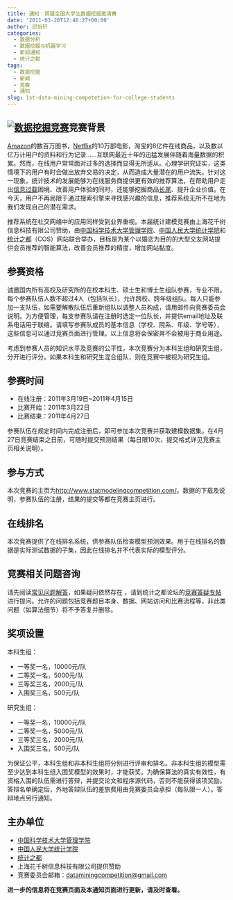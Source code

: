 ```yaml
---
title: 通知：首届全国大学生数据挖掘邀请赛
date: '2011-03-20T12:46:27+00:00'
author: 邱怡轩
categories:
  - 数据分析
  - 数据挖掘与机器学习
  - 新闻通知
  - 统计之都
tags:
  - 数据挖掘
  - 新闻
  - 竞赛
  - 通知
slug: 1st-data-mining-competetion-for-college-students
---
```


## [![](https://cos.name/wp-content/uploads/2011/03/DataMiningCompetetion-40x40.png "数据挖掘竞赛")](https://cos.name/wp-content/uploads/2011/03/DataMiningCompetetion.png)竞赛背景

<a href="http://www.yuanhuaibin.com/?p=727" target="_blank">Amazon</a>的数百万图书，<a href="http://en.wikipedia.org/wiki/Netflix_Prize" target="_blank">Netflix</a>的10万部电影，淘宝的8亿件在线商品，以及数以亿万计用户的资料和行为记录……互联网最近十年的迅猛发展伴随着海量数据的积累。然而，在线用户常常面对过多的选择而显得无所适从。心理学研究证实，这类情境下的用户有时会做出放弃交易的决定，从而造成大量潜在的用户流失。针对这一现象，统计技术的发展能够为在线服务商提供更有效的推荐算法，在帮助用户走出<a href="http://www.columbia.edu/%7Ess957/whenchoice.html" target="_blank">信息过载</a>困境、改善用户体验的同时，还能够挖掘商品<a href="http://en.wikipedia.org/wiki/Long_Tail" target="_blank">长尾</a>、提升企业价值。在今天，用户不再局限于通过搜索引擎来寻找感兴趣的信息，推荐系统无所不在地为我们发现自己的潜在需求。

推荐系统在社交网络中的应用同样受到业界重视。本届统计建模竞赛由上海花千树信息科技有限公司赞助，由<a href="http://stat.ustc.edu.cn/" target="_blank">中国科学技术大学管理学院</a>、<a href="http://stat.ruc.edu.cn/cn/" target="_blank">中国人民大学统计学院</a>和<a href="../" target="_blank">统计之都</a>（COS）网站联合举办，目标是为某个以婚恋为目的的大型交友网站提供会员推荐的智能算法，改善会员推荐的精度，增加网站黏度。

## 参赛资格

诚邀国内所有高校及研究所的在校本科生、硕士生和博士生组队参赛，专业不限。每个参赛队伍人数不超过4人（包括队长），允许跨校、跨年级组队。每人只能参加一支队伍，如需要解散队伍后重新组队以调整人员构成，请用邮件向竞赛委员会说明。为方便管理，每支参赛队请在注册时选定一位队长，并提供email地址及联系电话用于联络。请填写参赛队成员的基本信息（学校、院系、年级、学号等），这些信息可以通过竞赛页面进行管理。以上信息将会保密并不会被用于商业用途。

考虑到参赛人员的知识水平及竞赛的公平性，本次竞赛分为本科生组和研究生组，分开进行评分。如果本科生和研究生混合组队，则在竞赛中被视为研究生组。

## 参赛时间

  * 在线注册：2011年3月19日~2011年4月15日
  * 比赛开始：2011年3月22日
  * 比赛结束：2011年4月27日

参赛队伍在规定时间内完成注册后，即可参加本次竞赛并获取建模数据集。在4月27日竞赛结束之日前，可随时提交预测结果（每日限10次，提交格式详见竞赛主页相关说明）。

## 参与方式

本次竞赛的主页为<a href="http://www.statmodelingcompetition.com/" target="_blank">http://www.statmodelingcompetition.com/</a>。数据的下载及说明，参赛队伍的注册，结果的提交等都在竞赛主页进行。

## 在线排名

本次竞赛提供了在线排名系统，供参赛队伍检查模型预测效果。用于在线排名的数据是实际测试数据的子集，因此在线排名并不代表实际的模型评分。

## 竞赛相关问题咨询

请先阅读<a title="常见问题解答" href="http://www.statmodelingcompetition.com/faq.html" target="_blank">常见问题解答</a>，如果疑问依然存在 ，请到统计之都论坛的<a href="https://cos.name/cn/topic/103779" target="_blank">竞赛答疑专帖</a>进行提问。允许的问题包括竞赛题目本身、数据、网站访问和比赛流程等，非此类问题（如算法细节）将不予答复并删除。

## 奖项设置

本科生组：

  * 一等奖一名，10000元/队
  * 二等奖一名，5000元/队
  * 三等奖三名，2000元/队
  * 入围奖三名，500元/队

研究生组：

  * 一等奖一名，10000元/队
  * 二等奖一名，5000元/队
  * 三等奖三名，2000元/队
  * 入围奖三名，500元/队

为保证公平，本科生组和非本科生组将分别进行评审和排名。非本科生组的模型需至少达到本科生组入围奖模型的效果时，才能获奖。为确保算法的真实有效性，有资格入围的队伍需进行答辩，并提交论文和程序源代码，否则不能获得该项奖励。答辩名单确定后，外地答辩队伍的差旅费用由竞赛委员会承担（每队限一人）。答辩地点另行通知。

## 主办单位

  * <a href="http://stat.ustc.edu.cn/" target="_blank">中国科学技术大学管理学院</a>
  * <a href="http://stat.ruc.edu.cn/cn/" target="_blank">中国人民大学统计学院</a>
  * <a href="https://cos.name/" target="_blank">统计之都</a>
  * 上海花千树信息科技有限公司提供赞助
  * 竞赛委员会邮箱：<a href="mailto:dataminingcompetition@gmail.com" target="_blank">dataminingcompetition@gmail.com</a>

**进一步的信息将在竞赛页面及本通知页面进行更新，请及时查看。**

